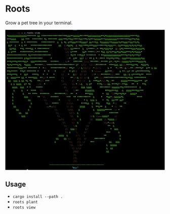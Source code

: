 # Roots

Grow a pet tree in your terminal.

![alt text](screen.png "Screenshot")

## Usage
* `cargo install --path .`
* `roots plant`
* `roots view`
